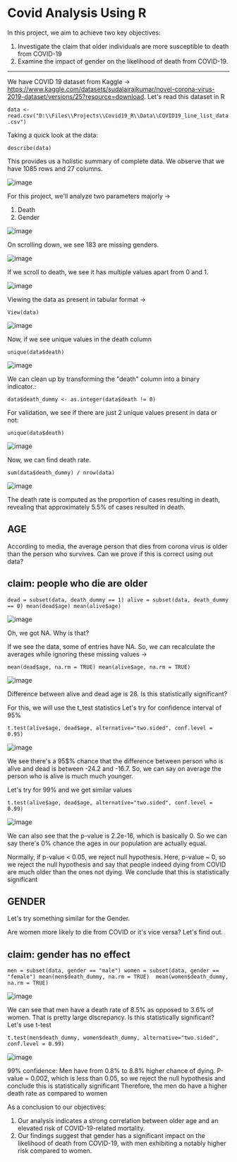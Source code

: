 # Covid Analysis Using R

In this project, we aim to achieve two key objectives:
1. Investigate the claim that older individuals are more susceptible to death from COVID-19
2. Examine the impact of gender on the likelihood of death from COVID-19.

___

We have COVID 19 dataset from Kaggle -> https://www.kaggle.com/datasets/sudalairajkumar/novel-corona-virus-2019-dataset/versions/25?resource=download. Let's read this dataset in R

`
data <- read.csv("D:\\Files\\Projects\\Covid19_R\\Data\\COVID19_line_list_data.csv")
`

Taking a quick look at the data:

`
describe(data)
`

This provides us a holistic summary of complete data. We observe that we have 1085 rows and 27 columns.

![image](https://github.com/pranav98711/Covid-Analysis-Using-R/assets/58882791/c2d42fca-5808-4ed5-9a10-fb8e7b62fcab)


For this project, we'll analyze two parameters majorly -> 
1. Death
2. Gender

![image](https://github.com/pranav98711/Covid-Analysis-Using-R/assets/58882791/ff4f05e5-0b5c-47dc-a023-cab860cc7672)

On scrolling down, we see 183 are missing genders.

![image](https://github.com/pranav98711/Covid-Analysis-Using-R/assets/58882791/c554a20c-16c2-42b1-b7b9-f7b910a7fd30)

If we scroll to death, we see it has multiple values apart from 0 and 1.

![image](https://github.com/pranav98711/Covid-Analysis-Using-R/assets/58882791/d46d7cd0-8421-437c-887d-c146ad79f0a0)


Viewing the data as present in tabular format ->

`
View(data)
`

![image](https://github.com/pranav98711/Covid-Analysis-Using-R/assets/58882791/572fe9e5-1efa-4866-85a9-bb9e22c977dd)


Now, if we see unique values in the death column 

`
unique(data$death)
`

![image](https://github.com/pranav98711/Covid-Analysis-Using-R/assets/58882791/fb791876-0bd0-442e-9e2c-74dc76b8e69c)

We can clean up by transforming the "death" column into a binary indicator.:

`
data$death_dummy <- as.integer(data$death != 0)
`

For validation, we see if there are just 2 unique values present in data or not: 

`
unique(data$death)
`

![image](https://github.com/pranav98711/Covid-Analysis-Using-R/assets/58882791/a9c85f7a-2ed4-4f56-9db9-4427093a7a48)

Now, we can find death rate.


`
sum(data$death_dummy) / nrow(data)
`

![image](https://github.com/pranav98711/Covid-Analysis-Using-R/assets/58882791/ebfbadad-f707-42d4-bd48-aa4786c220d7)

The death rate is computed as the proportion of cases resulting in death, revealing that approximately 5.5% of cases resulted in death.


## AGE
According to media, the average person that dies from corona virus is older than the person who survives. Can we prove if this is correct using out data? 

## claim: people who die are older

`
dead = subset(data, death_dummy == 1)
alive = subset(data, death_dummy == 0)
mean(dead$age)
mean(alive$age)
`

![image](https://github.com/pranav98711/Covid-Analysis-Using-R/assets/58882791/7e272330-23a3-44fb-86ee-b07987108a1c)

Oh, we got NA. Why is that?

If we see the data, some of entries have NA. So, we can recalculate the averages while ignoring these missing values ->


`
mean(dead$age, na.rm = TRUE)
mean(alive$age, na.rm = TRUE)
`

![image](https://github.com/pranav98711/Covid-Analysis-Using-R/assets/58882791/778bf505-a6b6-417c-b3ba-82baa214b1a7)

Difference between alive and dead age is 28. Is this statistically significant?

For this, we will use the t_test statistics
Let's try for confidence interval of 95%

`
t.test(alive$age, dead$age, alternative="two.sided", conf.level = 0.95)
`

![image](https://github.com/pranav98711/Covid-Analysis-Using-R/assets/58882791/e888d942-2771-4796-b19e-f61d49e060db)


We see there's a 95$% chance that the difference between person who is alive and dead is between -24.2 and -16.7. So, we can say on average the person who is alive is much much younger.

Let's try for 99% and we get similar values

`
t.test(alive$age, dead$age, alternative="two.sided", conf.level = 0.99)
`

![image](https://github.com/pranav98711/Covid-Analysis-Using-R/assets/58882791/507ea826-52be-47ef-a08d-bd1a96c3e871)


We can also see that the p-value is 2.2e-16, which is basically 0.
So we can say there's 0% chance the ages in our population are actually equal.


Normally, if p-value < 0.05, we reject null hypothesis. Here, p-value ~ 0, so we reject the null hypothesis and say that people indeed dying from COVID are much older than the ones not dying. We conclude that this is statistically significant



## GENDER
Let's try something similar for the Gender.

Are women more likely to die from COVID or it's vice versa? Let's find out.

## claim: gender has no effect

`
men = subset(data, gender == "male")
women = subset(data, gender == "female")
mean(men$death_dummy, na.rm = TRUE) 
mean(women$death_dummy, na.rm = TRUE)
`

![image](https://github.com/pranav98711/Covid-Analysis-Using-R/assets/58882791/a78c7ed9-3abd-4329-a6c5-8f2bd19f5c63)

We can see that men have a death rate of 8.5% as opposed to 3.6% of women. That is pretty large discrepancy. Is this statistically significant? 
Let's use t-test

`
t.test(men$death_dummy, women$death_dummy, alternative="two.sided", conf.level = 0.99)
`


![image](https://github.com/pranav98711/Covid-Analysis-Using-R/assets/58882791/67f97cad-4fe7-4baf-a247-c06e035957ae)


99% confidence: Men have from 0.8% to 8.8% higher chance of dying.
P-value = 0.002, which is less than 0.05, so we reject the null hypothesis and conclude this is statistically significant
Therefore, the men do have a higher death rate as compared to women



As a conclusion to our objectives:
1. Our analysis indicates a strong correlation between older age and an elevated risk of COVID-19-related mortality.
2. Our findings suggest that gender has a significant impact on the likelihood of death from COVID-19, with men exhibiting a notably higher risk compared to women.
